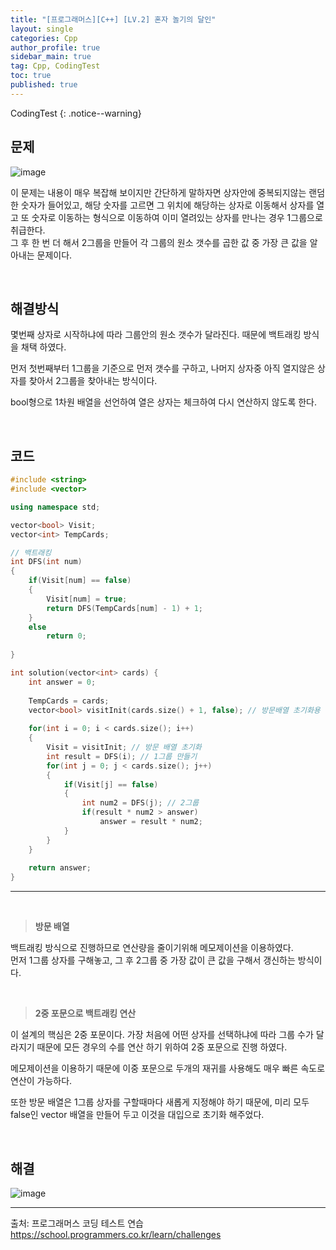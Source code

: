 ```yaml
---
title: "[프로그래머스][C++] [LV.2] 혼자 놀기의 달인"
layout: single
categories: Cpp
author_profile: true
sidebar_main: true
tag: Cpp, CodingTest
toc: true
published: true
---
```


CodingTest
{: .notice--warning}

## 문제

![image](https://github.com/PREADIM/PREADIM.github.io/assets/69719507/94c4e43f-ca18-4b62-8771-65368f4719ab)


이 문제는 내용이 매우 복잡해 보이지만 간단하게 말하자면 상자안에 중복되지않는 랜덤한 숫자가 들어있고, 해당 숫자를 고르면 그 위치에 해당하는 상자로 이동해서 상자를 열고 또 숫자로 이동하는 형식으로 이동하여 이미 열려있는 상자를 만나는 경우 1그룹으로 취급한다.   
그 후 한 번 더 해서 2그룹을 만들어 각 그룹의 원소 갯수를 곱한 값 중 가장 큰 값을 알아내는 문제이다.


<br>


## 해결방식

몇번째 상자로 시작하냐에 따라 그룹안의 원소 갯수가 달라진다. 때문에 백트래킹 방식을 채택 하였다.

먼저 첫번째부터 1그룹을 기준으로 먼저 갯수를 구하고, 나머지 상자중 아직 열지않은 상자를 찾아서 2그룹을 찾아내는 방식이다.

bool형으로 1차원 배열을 선언하여 열은 상자는 체크하여 다시 연산하지 않도록 한다.


<br>


## 코드


```cpp
#include <string>
#include <vector>

using namespace std;

vector<bool> Visit;
vector<int> TempCards;

// 백트래킹
int DFS(int num)
{    
    if(Visit[num] == false)
    {
        Visit[num] = true;
        return DFS(TempCards[num] - 1) + 1;
    }
    else
        return 0;
    
}

int solution(vector<int> cards) {
    int answer = 0;
    
    TempCards = cards;
    vector<bool> visitInit(cards.size() + 1, false); // 방문배열 초기화용
    
    for(int i = 0; i < cards.size(); i++)
    {
        Visit = visitInit; // 방문 배열 초기화
        int result = DFS(i); // 1그룹 만들기
        for(int j = 0; j < cards.size(); j++)
        {
            if(Visit[j] == false)
            {
                int num2 = DFS(j); // 2그룹
                if(result * num2 > answer)
                    answer = result * num2;
            }          
        } 
    }
          
    return answer;
}
```
***

<br>

> **방문 배열**

백트래킹 방식으로 진행하므로 연산량을 줄이기위해 메모제이션을 이용하였다.    
먼저 1그룹 상자를 구해놓고, 그 후 2그룹 중 가장 값이 큰 값을 구해서 갱신하는 방식이다.

<br>

> **2중 포문으로 백트래킹 연산**

이 설계의 핵심은 2중 포문이다. 가장 처음에 어떤 상자를 선택하냐에 따라 그룹 수가 달라지기 때문에 모든 경우의 수를 연산 하기 위하여 2중 포문으로 진행 하였다.     

메모제이션을 이용하기 때문에 이중 포문으로 두개의 재귀를 사용해도 매우 빠른 속도로 연산이 가능하다.   

또한 방문 배열은 1그룹 상자를 구할때마다 새롭게 지정해야 하기 때문에, 미리 모두 false인 vector<bool> 배열을 만들어 두고 이것을 대입으로 초기화 해주었다.

<br>

## 해결



![image](https://github.com/PREADIM/PREADIM.github.io/assets/69719507/11ff90a2-4096-4d7d-80b0-43d9f0a8e6ec)


***

출처: 프로그래머스 코딩 테스트 연습    
https://school.programmers.co.kr/learn/challenges